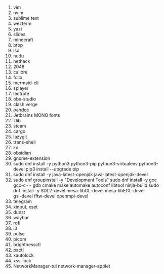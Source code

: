 1. vim
2. nvim
3. sublime text
4. wezterm
5. yazi
6. slides
7. minecraft
8. btop
9. lsd
10. ncdu
11. nethack
12. 2048
13. calibre
14. fcitx
15. mermaid-cli
16. splayer
17. lectrote
18. obs-studio
19. clash verge
20. pandoc
21. Jetbrains MONO fonts
22. zlib
23. steam
24. cargo
25. lazygit
26. trans-shell
27. kd
28. obsidian
29. gnome-extension
30. sudo dnf install -y python3 python3-pip python3-virtualenv python3-devel
pip3 install --upgrade pip
31. sudo dnf install -y java-latest-openjdk java-latest-openjdk-devel
32. sudo dnf groupinstall -y "Development Tools"
sudo dnf install -y gcc gcc-c++ gdb cmake make automake autoconf libtool ninja-build
sudo dnf install -y SDL2-devel mesa-libGL-devel mesa-libEGL-devel \
gsl-devel fftw-devel openmpi-devel
33. telegram
34. xinput, xset
35. dunst
36. waybar
37. rofi
38. i3
39. pulse
40. picom
41. brightnessctl
42. pactl
43. xautolock
44. xss-lock
45. NetworkManager-tui network-manager-applet
